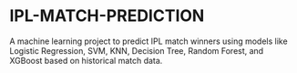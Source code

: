 # IPL-MATCH-PREDICTION
A machine learning project to predict IPL match winners using models like Logistic Regression, SVM, KNN, Decision Tree, Random Forest, and XGBoost based on historical match data.
